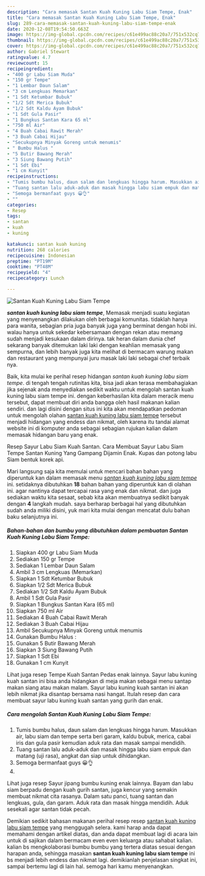 ```yaml
---
description: "Cara memasak Santan Kuah Kuning Labu Siam Tempe, Enak"
title: "Cara memasak Santan Kuah Kuning Labu Siam Tempe, Enak"
slug: 289-cara-memasak-santan-kuah-kuning-labu-siam-tempe-enak
date: 2020-12-08T19:54:50.663Z
image: https://img-global.cpcdn.com/recipes/c61e499ac88c20a7/751x532cq70/santan-kuah-kuning-labu-siam-tempe-foto-resep-utama.jpg
thumbnail: https://img-global.cpcdn.com/recipes/c61e499ac88c20a7/751x532cq70/santan-kuah-kuning-labu-siam-tempe-foto-resep-utama.jpg
cover: https://img-global.cpcdn.com/recipes/c61e499ac88c20a7/751x532cq70/santan-kuah-kuning-labu-siam-tempe-foto-resep-utama.jpg
author: Gabriel Stewart
ratingvalue: 4.7
reviewcount: 15
recipeingredient:
- "400 gr Labu Siam Muda"
- "150 gr Tempe"
- "1 Lembar Daun Salam"
- "3 cm Lengkuas Memarkan"
- "1 Sdt Ketumbar Bubuk"
- "1/2 Sdt Merica Bubuk"
- "1/2 Sdt Kaldu Ayam Bubuk"
- "1 Sdt Gula Pasir"
- "1 Bungkus Santan Kara 65 ml"
- "750 ml Air"
- "4 Buah Cabai Rawit Merah"
- "3 Buah Cabai Hijau"
- "Secukupnya Minyak Goreng untuk menumis"
- " Bumbu Halus "
- "5 Butir Bawang Merah"
- "3 Siung Bawang Putih"
- "1 Sdt Ebi"
- "1 cm Kunyit"
recipeinstructions:
- "Tumis bumbu halus, daun salam dan lengkuas hingga harum. Masukkan air, labu siam dan tempe serta beri garam, kaldu bubuk, merica, cabai iris dan gula pasir kemudian aduk rata dan masak sampai mendidih."
- "Tuang santan lalu aduk-aduk dan masak hingga labu siam empuk dan matang (uji rasa), angkat dan siap untuk dihidangkan."
- "Semoga bermanfaat guys 😀👌"
- ""
categories:
- Resep
tags:
- santan
- kuah
- kuning

katakunci: santan kuah kuning 
nutrition: 268 calories
recipecuisine: Indonesian
preptime: "PT19M"
cooktime: "PT48M"
recipeyield: "4"
recipecategory: Lunch

---
```



![Santan Kuah Kuning Labu Siam Tempe](https://img-global.cpcdn.com/recipes/c61e499ac88c20a7/751x532cq70/santan-kuah-kuning-labu-siam-tempe-foto-resep-utama.jpg)

<b><i>santan kuah kuning labu siam tempe</i></b>, Memasak menjadi suatu kegiatan yang menyenangkan dilakukan oleh berbagai komunitas. tidaklah hanya para wanita, sebagian pria juga banyak juga yang berminat dengan hobi ini. walau hanya untuk sekedar kebersamaan dengan rekan atau memang sudah menjadi kesukaan dalam dirinya. tak heran dalam dunia chef sekarang banyak ditemukan laki laki dengan keahlian memasak yang sempurna, dan lebih banyak juga kita melihat di bermacam warung makan dan restaurant yang mempunyai juru masak laki laki sebagai chef terbaik nya.

Baik, kita mulai ke perihal resep hidangan <i>santan kuah kuning labu siam tempe</i>. di tengah tengah rutinitas kita, bisa jadi akan terasa membahagiakan jika sejenak anda menyediakan sedikit waktu untuk mengolah santan kuah kuning labu siam tempe ini. dengan keberhasilan kita dalam meracik menu tersebut, dapat membuat diri anda bangga oleh hasil makanan kalian sendiri. dan lagi disini dengan situs ini kita akan mendapatkan pedoman untuk mengolah olahan <u>santan kuah kuning labu siam tempe</u> tersebut menjadi hidangan yang endess dan nikmat, oleh karena itu tandai alamat website ini di komputer anda sebagai sebagian rujukan kalian dalam memasak hidangan baru yang enak.

Resep Sayur Labu Siam Kuah Santan. Cara Membuat Sayur Labu Siam Tempe Santan Kuning Yang Gampang Dijamin Enak. Kupas dan potong labu Siam bentuk korek api.


Mari langsung saja kita memulai untuk mencari bahan bahan yang diperuntuk kan dalam memasak menu <u><i>santan kuah kuning labu siam tempe</i></u> ini. setidaknya dibutuhkan <b>18</b> bahan bahan yang diperuntuk kan di olahan ini. agar nantinya dapat tercapai rasa yang enak dan nikmat. dan juga sediakan waktu kita sesaat, sebab kita akan membuatnya sedikit banyak dengan <b>4</b> langkah mudah. saya berharap berbagai hal yang dibutuhkan sudah anda miliki disini, yuk mari kita mulai dengan mencatat dulu bahan baku selanjutnya ini.

<!--inarticleads1-->

##### Bahan-bahan dan bumbu yang dibutuhkan dalam pembuatan Santan Kuah Kuning Labu Siam Tempe:

1. Siapkan 400 gr Labu Siam Muda
1. Sediakan 150 gr Tempe
1. Sediakan 1 Lembar Daun Salam
1. Ambil 3 cm Lengkuas (Memarkan)
1. Siapkan 1 Sdt Ketumbar Bubuk
1. Siapkan 1/2 Sdt Merica Bubuk
1. Sediakan 1/2 Sdt Kaldu Ayam Bubuk
1. Ambil 1 Sdt Gula Pasir
1. Siapkan 1 Bungkus Santan Kara (65 ml)
1. Siapkan 750 ml Air
1. Sediakan 4 Buah Cabai Rawit Merah
1. Sediakan 3 Buah Cabai Hijau
1. Ambil Secukupnya Minyak Goreng untuk menumis
1. Gunakan  Bumbu Halus :
1. Gunakan 5 Butir Bawang Merah
1. Siapkan 3 Siung Bawang Putih
1. Siapkan 1 Sdt Ebi
1. Gunakan 1 cm Kunyit


Lihat juga resep Tempe Kuah Santan Pedas enak lainnya. Sayur labu kuning kuah santan ini bisa anda hidangkan di meja makan sebagai menu santap makan siang atau makan malam. Sayur labu kuning kuah santan ini akan lebih nikmat jika disantap bersama nasi hangat. Itulah resep dan cara membuat sayur labu kuning kuah santan yang gurih dan enak. 

<!--inarticleads2-->

##### Cara mengolah Santan Kuah Kuning Labu Siam Tempe:

1. Tumis bumbu halus, daun salam dan lengkuas hingga harum. Masukkan air, labu siam dan tempe serta beri garam, kaldu bubuk, merica, cabai iris dan gula pasir kemudian aduk rata dan masak sampai mendidih.
1. Tuang santan lalu aduk-aduk dan masak hingga labu siam empuk dan matang (uji rasa), angkat dan siap untuk dihidangkan.
1. Semoga bermanfaat guys 😀👌
1. 


Lihat juga resep Sayur jipang bumbu kuning enak lainnya. Bayam dan labu siam berpadu dengan kuah gurih santan, juga kencur yang semakin membuat nikmat cita rasanya. Dalam satu panci, tuang santan dan lengkuas, gula, dan garam. Aduk rata dan masak hingga mendidih. Aduk sesekali agar santan tidak pecah. 

Demikian sedikit bahasan makanan perihal resep resep <u>santan kuah kuning labu siam tempe</u> yang menggugah selera. kami harap anda dapat memahami dengan artikel diatas, dan anda dapat membuat lagi di acara lain untuk di sajikan dalam bermacam even even keluarga atau sahabat kalian. kalian bs mengkolaborasi bumbu bumbu yang tertera diatas sesuai dengan harapan anda, sehingga masakan <b>santan kuah kuning labu siam tempe</b> ini bs menjadi lebih endess dan nikmat lagi. demikianlah penjelasan singkat ini, sampai bertemu lagi di lain hal. semoga hari kamu menyenangkan.

